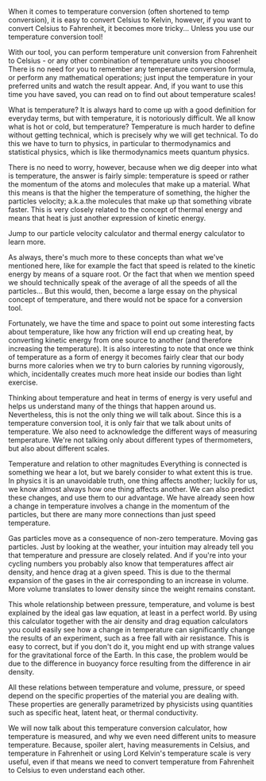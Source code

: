 When it comes to temperature conversion (often shortened to temp conversion), it is easy to convert Celsius to Kelvin, however, if you want to convert Celsius to Fahrenheit, it becomes more tricky... Unless you use our temperature conversion tool!

With our tool, you can perform temperature unit conversion from Fahrenheit to Celsius - or any other combination of temperature units you choose! There is no need for you to remember any temperature conversion formula, or perform any mathematical operations; just input the temperature in your preferred units and watch the result appear. And, if you want to use this time you have saved, you can read on to find out about temperature scales!

What is temperature?
It is always hard to come up with a good definition for everyday terms, but with temperature, it is notoriously difficult. We all know what is hot or cold, but temperature? Temperature is much harder to define without getting technical, which is precisely why we will get technical. To do this we have to turn to physics, in particular to thermodynamics and statistical physics, which is like thermodynamics meets quantum physics.

There is no need to worry, however, because when we dig deeper into what is temperature, the answer is fairly simple: temperature is speed or rather the momentum of the atoms and molecules that make up a material. What this means is that the higher the temperature of something, the higher the particles velocity; a.k.a.the molecules that make up that something vibrate faster. This is very closely related to the concept of thermal energy and means that heat is just another expression of kinetic energy.

Jump to our particle velocity calculator and thermal energy calculator to learn more.

As always, there's much more to these concepts than what we've mentioned here, like for example the fact that speed is related to the kinetic energy by means of a square root. Or the fact that when we mention speed we should technically speak of the average of all the speeds of all the particles... But this would, then, become a large essay on the physical concept of temperature, and there would not be space for a conversion tool.

Fortunately, we have the time and space to point out some interesting facts about temperature, like how any friction will end up creating heat, by converting kinetic energy from one source to another (and therefore increasing the temperature). It is also interesting to note that once we think of temperature as a form of energy it becomes fairly clear that our body burns more calories when we try to burn calories by running vigorously, which, incidentally creates much more heat inside our bodies than light exercise.

Thinking about temperature and heat in terms of energy is very useful and helps us understand many of the things that happen around us. Nevertheless, this is not the only thing we will talk about. Since this is a temperature conversion tool, it is only fair that we talk about units of temperature. We also need to acknowledge the different ways of measuring temperature. We're not talking only about different types of thermometers, but also about different scales.

Temperature and relation to other magnitudes
Everything is connected is something we hear a lot, but we barely consider to what extent this is true. In physics it is an unavoidable truth, one thing affects another; luckily for us, we know almost always how one thing affects another. We can also predict these changes, and use them to our advantage. We have already seen how a change in temperature involves a change in the momentum of the particles, but there are many more connections than just speed temperature.

Gas particles move as a consequence of non-zero temperature.
Moving gas particles.
Just by looking at the weather, your intuition may already tell you that temperature and pressure are closely related. And if you're into your cycling numbers you probably also know that temperatures affect air density, and hence drag at a given speed. This is due to the thermal expansion of the gases in the air corresponding to an increase in volume. More volume translates to lower density since the weight remains constant.

This whole relationship between pressure, temperature, and volume is best explained by the ideal gas law equation, at least in a perfect world. By using this calculator together with the air density and drag equation calculators you could easily see how a change in temperature can significantly change the results of an experiment, such as a free fall with air resistance. This is easy to correct, but if you don't do it, you might end up with strange values for the gravitational force of the Earth. In this case, the problem would be due to the difference in buoyancy force resulting from the difference in air density.

All these relations between temperature and volume, pressure, or speed depend on the specific properties of the material you are dealing with. These properties are generally parametrized by physicists using quantities such as specific heat, latent heat, or thermal conductivity.

We will now talk about this temperature conversion calculator, how temperature is measured, and why we even need different units to measure temperature. Because, spoiler alert, having measurements in Celsius, and temperature in Fahrenheit or using Lord Kelvin's temperature scale is very useful, even if that means we need to convert temperature from Fahrenheit to Celsius to even understand each other.
